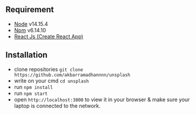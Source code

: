 ## Requirement
- [Node](https://nodejs.org/en/) v14.15.4
- [Npm](https://www.npmjs.com/) v6.14.10
- [React Js (Create React App)](https://reactjs.org)

## Installation
- clone repositories ```git clone https://github.com/akbarramadhannnn/unsplash```
- write on your cmd ```cd unsplash```
- run ```npm install```
- run ```npm start```
- open ```http://localhost:3000``` to view it in your browser & make sure your laptop is connected to the network.
